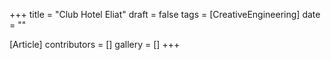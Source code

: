 +++
title = "Club Hotel Eliat"
draft = false
tags = [CreativeEngineering]
date = ""

[Article]
contributors = []
gallery = []
+++